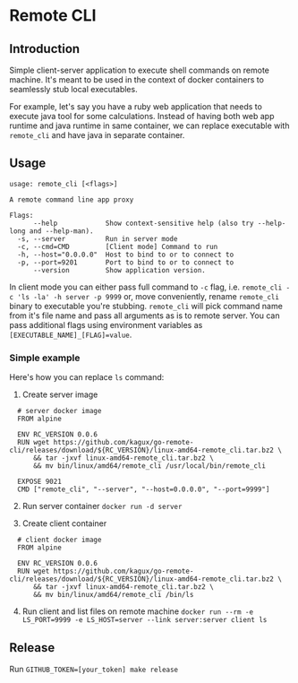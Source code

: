 # Remote CLI

## Introduction
Simple client-server application to execute shell commands on remote machine.
It's meant to be used in the context of docker containers to seamlessly stub local executables.

For example, let's say you have a ruby web application that needs to execute java tool for some calculations.
Instead of having both web app runtime and java runtime in same container, we can replace executable with `remote_cli`
and have java in separate container.

## Usage

```
usage: remote_cli [<flags>]

A remote command line app proxy

Flags:
      --help            Show context-sensitive help (also try --help-long and --help-man).
  -s, --server          Run in server mode
  -c, --cmd=CMD         [Client mode] Command to run
  -h, --host="0.0.0.0"  Host to bind to or to connect to
  -p, --port=9201       Port to bind to or to connect to
      --version         Show application version.
```

In client mode you can either pass full command to `-c` flag, i.e. `remote_cli -c 'ls -la' -h server -p 9999`
or, move conveniently, rename `remote_cli` binary to executable you're stubbing. 
`remote_cli` will pick command name from it's file name and pass all arguments as is to remote server.
You can pass additional flags using environment variables as `[EXECUTABLE_NAME]_[FLAG]=value`.

### Simple example

Here's how you can replace `ls` command:

1. Create server image
  ```
    # server docker image
    FROM alpine

    ENV RC_VERSION 0.0.6
    RUN wget https://github.com/kagux/go-remote-cli/releases/download/${RC_VERSION}/linux-amd64-remote_cli.tar.bz2 \
        && tar -jxvf linux-amd64-remote_cli.tar.bz2 \
        && mv bin/linux/amd64/remote_cli /usr/local/bin/remote_cli

    EXPOSE 9021
    CMD ["remote_cli", "--server", "--host=0.0.0.0", "--port=9999"]
  ```

2. Run server container `docker run -d server`

3. Create client container
  ```
    # client docker image
    FROM alpine

    ENV RC_VERSION 0.0.6
    RUN wget https://github.com/kagux/go-remote-cli/releases/download/${RC_VERSION}/linux-amd64-remote_cli.tar.bz2 \
        && tar -jxvf linux-amd64-remote_cli.tar.bz2 \
        && mv bin/linux/amd64/remote_cli /bin/ls
  ```
4. Run client and list files on remote machine 
`docker run --rm -e LS_PORT=9999 -e LS_HOST=server --link server:server client ls`


## Release

Run `GITHUB_TOKEN=[your_token] make release`
